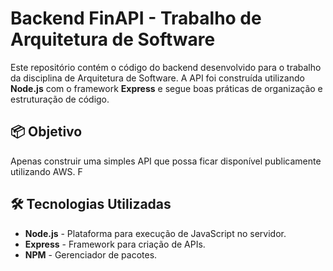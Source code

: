 # Backend FinAPI - Trabalho de Arquitetura de Software

Este repositório contém o código do backend desenvolvido para o trabalho da disciplina de Arquitetura de Software. A API foi construída utilizando **Node.js** com o framework **Express** e segue boas práticas de organização e estruturação de código.

## 📦 Objetivo

Apenas construir uma simples API que possa ficar disponível publicamente utilizando AWS.
F

## 🛠️ Tecnologias Utilizadas

- **Node.js** - Plataforma para execução de JavaScript no servidor.
- **Express** - Framework para criação de APIs.
- **NPM** - Gerenciador de pacotes.
